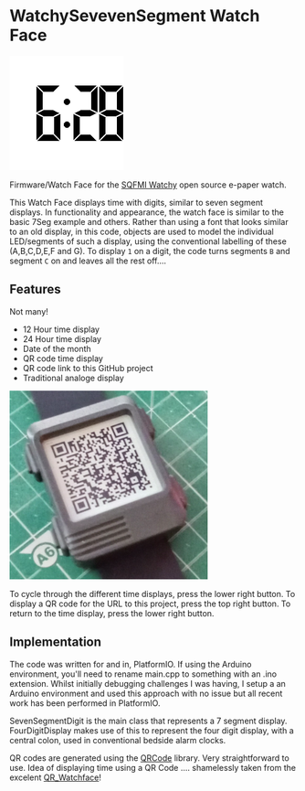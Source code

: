 # WatchySevevenSegment Watch Face
![WatchySevenSegment screenshot](./watchysevensegment_screen.png)

Firmware/Watch Face for the [SQFMI Watchy](https://watchy.sqfmi.com/) open source e-paper watch.

This Watch Face displays time with digits, similar to seven segment displays. In functionality and appearance, the watch face
is similar to the basic 7Seg example and others. Rather than using a font that looks similar to an old display,
in this code, objects are used to model the individual LED/segments 
of such a display, using the conventional labelling of these (A,B,C,D,E,F and G). To display `1` on a digit, the code turns
segments `B` and segment `C` on and leaves all the rest off....

## Features
Not many!
- 12 Hour time display
- 24 Hour time display
- Date of the month
- QR code time display
- QR code link to this GitHub project
- Traditional analoge display

![WatchySevenSegment displaying QR code](./WatchySevenSegment_2.png)


To cycle through the different time displays, press the lower right button. To display a QR code for the URL to this project,
press the top right button. To return to the time display, press the lower right button.

## Implementation
The code was written for and in, PlatformIO. If using the Arduino environment, you'll need to rename main.cpp to something with
an .ino extension. Whilst initially debugging challenges I was having, I setup a an Arduino environment and used this approach
with no issue but all recent work has been performed in PlatformIO.

SevenSegmentDigit is the main class that represents a 7 segment display. FourDigitDisplay makes use of this to represent the
four digit display, with a central colon, used in conventional bedside alarm clocks.

QR codes are generated using the [QRCode](https://github.com/ricmoo/QRCode) library. Very straightforward to use. 
Idea of displaying time using a QR Code .... shamelessly taken from the excelent [QR_Watchface](https://github.com/Cqoicebordel/Watchfaces/tree/main/QR_Watchface)!
